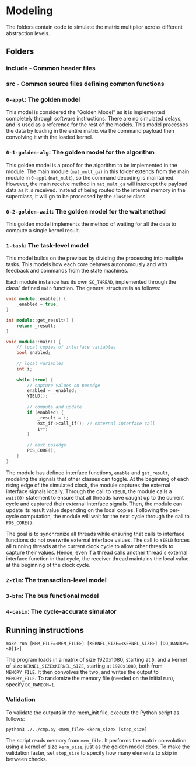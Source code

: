 
# Modeling

The folders contain code to simulate the matrix multiplier across different abstraction levels.

## Folders

### include - Common header files

### src - Common source files defining common functions

### `0-appl`: The golden model

This model is considered the "Golden Model" as it is implemented completely through software instructions. There are no simulated delays, and is used as a reference for the rest of the models. This model processes the data by loading in the entire matrix via the command payload then convolving it with the loaded kernel.

### `0-1-golden-alg`: The golden model for the algorithm

This golden model is a proof for the algorithm to be implemented in the module. The main module (`mat_mult_ga`) in this folder extends from the main module in `0-appl` (`mat_mult`), so the command decoding is maintained. However, the main receive method in `mat_mult_ga` will intercept the payload data as it is received. Instead of being routed to the internal memory in the superclass, it will go to be processed by the `cluster` class.

### `0-2-golden-wait`: The golden model for the wait method

This golden model implements the method of waiting for all the data to compute a single kernel result.

### `1-task`: The task-level model

This model builds on the previous by dividing the processing into multiple tasks. This models how each core behaves autonomously and with feedback and commands from the state machines.

Each module instance has its own `SC_THREAD`, implemented through the class' defined `main` function. The general structure is as follows:
```cpp
void module::enable() {
    _enabled = true;
}

int module::get_result() {
    return _result;
}

void module::main() {
    // local copies of interface variables
    bool enabled;
    
    // local variables
    int i;
    
    while (true) {
        // capture values on posedge
        enabled = _enabled;
        YIELD();
        
        // compute and update
        if (enabled) {
            _result = i;
            ext_if->call_if(); // external interface call
            i++;
        }
        
        // next posedge
        POS_CORE();
    }
}
```

The module has defined interface functions, `enable` and `get_result`, modeling the signals that other classes can toggle. At the beginning of each rising edge of the simulated clock, the module captures the external interface signals locally. Through the call to `YIELD`, the module calls a `wait(0)` statement to ensure that all threads have caught up to the current cycle and captured their external interface signals. Then, the module can update its result value depending on the local copies. Following the per-cycle computation, the module will wait for the next cycle through the call to `POS_CORE()`.

The goal is to synchronize all threads while ensuring that calls to interface functions do not overwrite external interface values. The call to `YIELD` forces all running threads at the current clock cycle to allow other threads to capture their values. Hence, even if a thread calls another thread's external interface function in that cycle, the receiver thread maintains the local value at the beginning of the clock cycle.

### `2-tlm`: The transaction-level model

### `3-bfm`: The bus functional model

### `4-casim`: The cycle-accurate simulator

## Running instructions

`make run [MEM_FILE=<MEM_FILE>] [KERNEL_SIZE=<KERNEL_SIZE>] [DO_RANDOM=<0|1>]`

The program loads in a matrix of size 1920x1080, starting at `0`, and a kernel of size `KERNEL_SIZE`x`KERNEL_SIZE`, starting at `1920x1080`, both from `MEMORY_FILE`. It then convolves the two, and writes the output to `MEMORY_FILE`. To randomize the memory file (needed on the initial run), specify `DO_RANDOM=1`.

### Validation

To validate the outputs in the mem_init file, execute the Python script as follows:

`python3 ./../cmp.py <mem_file> <kern_size> [step_size]`

The script reads memory from `mem_file`. It performs the matrix convolution using a kernel of size `kern_size`, just as the golden model does. To make the validation faster, set `step_size` to specify how many elements to skip in between checks.
